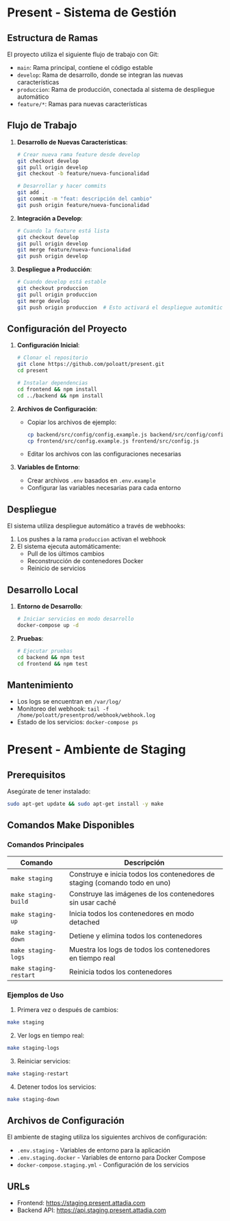 # Present - Sistema de Gestión

## Estructura de Ramas

El proyecto utiliza el siguiente flujo de trabajo con Git:

- `main`: Rama principal, contiene el código estable
- `develop`: Rama de desarrollo, donde se integran las nuevas características
- `produccion`: Rama de producción, conectada al sistema de despliegue automático
- `feature/*`: Ramas para nuevas características

## Flujo de Trabajo

1. **Desarrollo de Nuevas Características**:
   ```bash
   # Crear nueva rama feature desde develop
   git checkout develop
   git pull origin develop
   git checkout -b feature/nueva-funcionalidad

   # Desarrollar y hacer commits
   git add .
   git commit -m "feat: descripción del cambio"
   git push origin feature/nueva-funcionalidad
   ```

2. **Integración a Develop**:
   ```bash
   # Cuando la feature está lista
   git checkout develop
   git pull origin develop
   git merge feature/nueva-funcionalidad
   git push origin develop
   ```

3. **Despliegue a Producción**:
   ```bash
   # Cuando develop está estable
   git checkout produccion
   git pull origin produccion
   git merge develop
   git push origin produccion  # Esto activará el despliegue automático
   ```

## Configuración del Proyecto

1. **Configuración Inicial**:
   ```bash
   # Clonar el repositorio
   git clone https://github.com/poloatt/present.git
   cd present

   # Instalar dependencias
   cd frontend && npm install
   cd ../backend && npm install
   ```

2. **Archivos de Configuración**:
   - Copiar los archivos de ejemplo:
     ```bash
     cp backend/src/config/config.example.js backend/src/config/config.js
     cp frontend/src/config.example.js frontend/src/config.js
     ```
   - Editar los archivos con las configuraciones necesarias

3. **Variables de Entorno**:
   - Crear archivos `.env` basados en `.env.example`
   - Configurar las variables necesarias para cada entorno

## Despliegue

El sistema utiliza despliegue automático a través de webhooks:

1. Los pushes a la rama `produccion` activan el webhook
2. El sistema ejecuta automáticamente:
   - Pull de los últimos cambios
   - Reconstrucción de contenedores Docker
   - Reinicio de servicios

## Desarrollo Local

1. **Entorno de Desarrollo**:
   ```bash
   # Iniciar servicios en modo desarrollo
   docker-compose up -d
   ```

2. **Pruebas**:
   ```bash
   # Ejecutar pruebas
   cd backend && npm test
   cd frontend && npm test
   ```

## Mantenimiento

- Los logs se encuentran en `/var/log/`
- Monitoreo del webhook: `tail -f /home/poloatt/presentprod/webhook/webhook.log`
- Estado de los servicios: `docker-compose ps`

# Present - Ambiente de Staging

## Prerequisitos

Asegúrate de tener instalado:
```bash
sudo apt-get update && sudo apt-get install -y make
```

## Comandos Make Disponibles

### Comandos Principales

| Comando | Descripción |
|---------|-------------|
| `make staging` | Construye e inicia todos los contenedores de staging (comando todo en uno) |
| `make staging-build` | Construye las imágenes de los contenedores sin usar caché |
| `make staging-up` | Inicia todos los contenedores en modo detached |
| `make staging-down` | Detiene y elimina todos los contenedores |
| `make staging-logs` | Muestra los logs de todos los contenedores en tiempo real |
| `make staging-restart` | Reinicia todos los contenedores |

### Ejemplos de Uso

1. Primera vez o después de cambios:
```bash
make staging
```

2. Ver logs en tiempo real:
```bash
make staging-logs
```

3. Reiniciar servicios:
```bash
make staging-restart
```

4. Detener todos los servicios:
```bash
make staging-down
```

## Archivos de Configuración

El ambiente de staging utiliza los siguientes archivos de configuración:
- `.env.staging` - Variables de entorno para la aplicación
- `.env.staging.docker` - Variables de entorno para Docker Compose
- `docker-compose.staging.yml` - Configuración de los servicios

## URLs

- Frontend: https://staging.present.attadia.com
- Backend API: https://api.staging.present.attadia.com